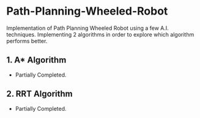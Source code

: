 # Path-Planning-Wheeled-Robot
Implementation of Path Planning Wheeled Robot using a few A.I. techniques.
Implementing 2 algorithms in order to explore which algorithm performs better.

## 1. A* Algorithm 
  - Partially Completed.

## 2. RRT Algorithm
  - Partially Completed.
